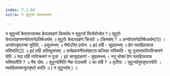 ```yaml
---
index: 7.1.68
sutra: न सुदुर्भ्यां केवलाभ्याम्

---
```

न सुदुर्भ्यां केवलाभ्यामथ केवलग्रहणं किमर्थम् न सुदुर्भ्या मित्येवोच्येत ?॥ सुदुरोः केवलग्रहणमन्योपसर्गप्रतिषेधार्थम् ॥ सुदुरोः केवलग्रहणं क्रियते ॥ (किमर्थम् ? ॥ अन्योपसर्गप्रतिषेधार्थम्(1)) । अन्योपसृष्टान्मा भूदिति, - प्रसुलम्भम् ॥ नैषोऽस्ति प्रयोगः ॥ इदं तर्हि - सुप्रलम्भम् ॥ प्रेण व्यवहितत्वान्न भविष्यति(2) ॥ इदं तर्हि अतिसुलम्भम् ॥ कर्मप्रवचनीयसंज्ञाऽत्र बाधिका भविष्यति - सुः पूजायामतिरतिक्रमणे चेति ॥ यदा तर्हि नातिक्रमणं न पूजा । इदं चाप्युदाहरणं - सुप्रलम्भम् । ननु चोक्तं प्रेण व्यवहितत्वान्न भविष्यतीति ? ॥ नैषः दोषः । सुदुर्भ्यामिति नैषा पञ्ञ्चमी ॥ का तर्हि ? ॥ तृतीया । सुदुर्भ्यामुपसृष्टस्येति । व्यवहितश्चाप्युपसृष्टो भवति ॥ ( न सुदुर्भ्याम् ) ॥